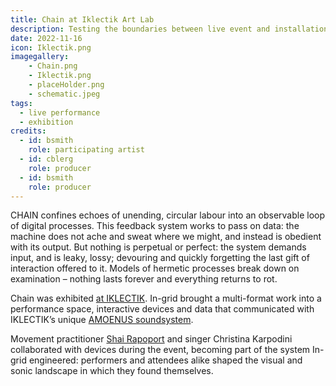 ```yaml
---
title: Chain at Iklectik Art Lab
description: Testing the boundaries between live event and installation, In-grid created an evening of interaction and communion among strange devices, where we laid bare something of the fragile systems we are embedded in.
date: 2022-11-16
icon: Iklectik.png
imagegallery: 
    - Chain.png
    - Iklectik.png
    - placeHolder.png
    - schematic.jpeg
tags:
  - live performance
  - exhibition
credits: 
  - id: bsmith
    role: participating artist
  - id: cblerg
    role: producer
  - id: bsmith
    role: producer
---
```




CHAIN confines echoes of unending, circular labour into an observable loop of digital processes. This feedback system works to pass on data: the machine does not ache and sweat where we might, and instead is obedient with its output. But nothing is perpetual or perfect: the system demands input, and is leaky, lossy; devouring and quickly forgetting the last gift of interaction offered to it. Models of hermetic processes break down on examination – nothing lasts forever and everything returns to rot. 

Chain was exhibited [at IKLECTIK](https://iklectikartlab.com/in-grid-chain/). In-grid brought a multi-format work into a performance space, interactive devices and data that communicated with IKLECTIK’s unique [AMOENUS soundsystem](https://amoenus.co.uk). 

Movement practitioner [Shai Rapoport](https://www.shairapoport.com/) and singer Christina Karpodini collaborated with devices during the event, becoming part of the system In-grid engineered: performers and attendees alike shaped the visual and sonic landscape in which they found themselves. 




